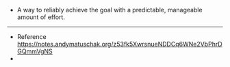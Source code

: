 - A way to reliably achieve the goal with a predictable, manageable amount of effort.
- ---
- Reference https://notes.andymatuschak.org/z53fk5XwrsnueNDDCq6WNe2VbPhrDGQmmVgNS
-